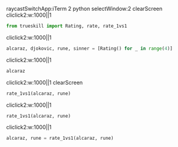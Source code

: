 raycastSwitchApp:iTerm 2 python
selectWindow:2
clearScreen
cliclick2:w:1000||1

```python
from trueskill import Rating, rate, rate_1vs1
```
cliclick2:w:1000||1

```python
alcaraz, djokovic, rune, sinner = [Rating() for _ in range(4)]

```
cliclick2:w:1000||1

```python
alcaraz
```
cliclick2:w:1000||1
clearScreen

```python
rate_1vs1(alcaraz, rune)
```
cliclick2:w:1000||1

```python
rate_1vs1(alcaraz, rune)
```
cliclick2:w:1000||1

```python
alcaraz, rune = rate_1vs1(alcaraz, rune)
```